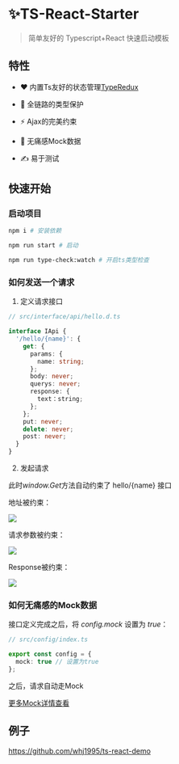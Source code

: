 # ✨TS-React-Starter 

> 简单友好的 Typescript+React 快速启动模板

## 特性

- ❤️ 内置Ts友好的状态管理[TypeRedux](https://github.com/whj1995/type-redux)

- 💪 全链路的类型保护

- ⚡️ Ajax的完美约束

- 🌈 无痛感Mock数据

- ✍️ 易于测试

## 快速开始

### 启动项目

``` bash
npm i # 安装依赖

npm run start # 启动

npm run type-check:watch # 开启ts类型检查
```

### 如何发送一个请求

1. 定义请求接口

``` ts
// src/interface/api/hello.d.ts

interface IApi {
  '/hello/{name}': {
    get: {
      params: {
        name: string;
      };
      body: never;
      querys: never;
      response: {
        text：string;
      };
    };
    put: never;
    delete: never;
    post: never;
  }
}
```

2. 发起请求

此时*window.Get*方法自动约束了 hello/{name} 接口

地址被约束：

![](https://raw.githubusercontent.com/whj1995/images-host/master/ts-temp-url.gif)

请求参数被约束：

![](https://raw.githubusercontent.com/whj1995/images-host/master/ts-temp-params.gif)

Response被约束：

![](https://raw.githubusercontent.com/whj1995/images-host/master/ts-temp-response.gif)


### 如何无痛感的Mock数据

接口定义完成之后，将 *config.mock* 设置为 *true*：

``` ts
// src/config/index.ts

export const config = {
  mock: true // 设置为true
};
```

之后，请求自动走Mock

[更多Mock详情查看](https://github.com/whj1995/ts-faker/tree/master/test)

## 例子

https://github.com/whj1995/ts-react-demo